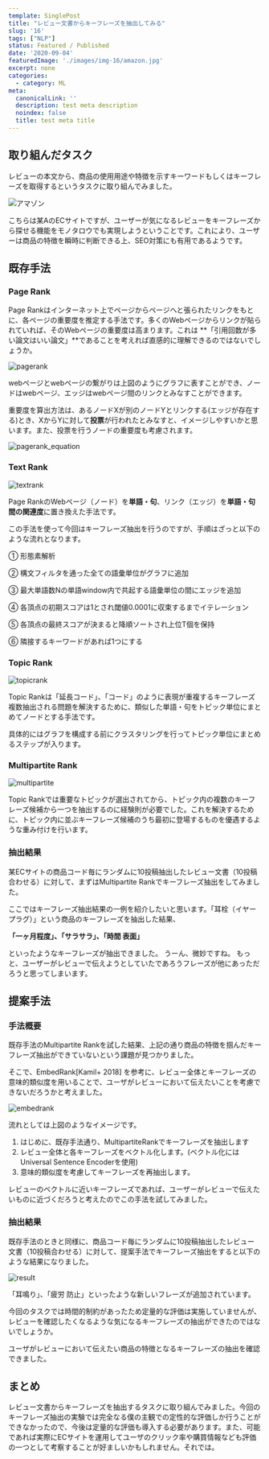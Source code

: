```yaml
---
template: SinglePost
title: "レビュー文書からキーフレーズを抽出してみる"
slug: '16'
tags: ["NLP"]
status: Featured / Published
date: '2020-09-04'
featuredImage: './images/img-16/amazon.jpg'
excerpt: none
categories:
  - category: ML
meta:
  canonicalLink: ''
  description: test meta description
  noindex: false
  title: test meta title
---
```


## 取り組んだタスク
レビューの本文から、商品の使用用途や特徴を示すキーワードもしくはキーフレーズを取得するというタスクに取り組んでみました。

![アマゾン](./images/img-16/amazon.jpg)

こちらは某AのECサイトですが、ユーザーが気になるレビューをキーフレーズから探せる機能をモノタロウでも実現しようということです。これにより、ユーザーは商品の特徴を瞬時に判断できる上、SEO対策にも有用であるようです。

## 既存手法
### Page Rank
Page Rankはインターネット上でページからページへと張られたリンクをもとに、各ページの重要度を推定する手法です。多くのWebページからリンクが貼られていれば、そのWebページの重要度は高まります。これは **「引用回数が多い論文はいい論文」**であることを考えれば直感的に理解できるのではないでしょうか。

![pagerank](./images/img-16/pagerank.jpg)

webページとwebページの繋がりは上図のようにグラフに表すことができ、ノードはwebページ、エッジはwebページ間のリンクとみなすことができます。

重要度を算出方法は、あるノードXが別のノードYとリンクする(エッジが存在する)とき、XからYに対して**投票**が行われたとみなすと、イメージしやすいかと思います。また、投票を行うノードの重要度も考慮されます。

![pagerank_equation](./images/img-16/pagerank_equation.jpg)


### Text Rank
![textrank](./images/img-16/textrank.jpg)

Page RankのWebページ（ノード）を**単語・句**、リンク（エッジ）を**単語・句間の関連度**に置き換えた手法です。

この手法を使って今回はキーフレーズ抽出を行うのですが、手順はざっと以下のような流れとなります。

① 形態素解析

② 構文フィルタを通った全ての語彙単位がグラフに追加

③ 最大単語数Nの単語window内で共起する語彙単位の間にエッジを追加

④ 各頂点の初期スコアは1とされ閾値0.0001に収束するまでイテレーション

⑤ 各頂点の最終スコアが決まると降順ソートされ上位T個を保持

⑥ 隣接するキーワードがあれば1つにする

### Topic Rank
![topicrank](./images/img-16/topicrank.jpg)

Topic Rankは「延長コード」、「コード」のように表現が重複するキーフレーズ複数抽出される問題を解決するために、類似した単語・句をトピック単位にまとめてノードとする手法です。

具体的にはグラフを構成する前にクラスタリングを行ってトピック単位にまとめるステップが入ります。

### Multipartite Rank
![multipartite](./images/img-16/multipartite.jpg)

Topic Rankでは重要なトピックが選出されてから、トピック内の複数のキーフレーズ候補から一つを抽出するのに経験則が必要でした。これを解決するために、トピック内に並ぶキーフレーズ候補のうち最初に登場するものを優遇するような重み付けを行います。
### 抽出結果
某ECサイトの商品コード毎にランダムに10投稿抽出したレビュー文書（10投稿合わせる）に対して、まずはMultipartite Rankでキーフレーズ抽出をしてみました。

ここではキーフレーズ抽出結果の一例を紹介したいと思います。「耳栓（イヤープラグ）」という商品のキーフレーズを抽出した結果、

**「一ヶ月程度」、「サラサラ」、「時間 表面」**

といったようなキーフレーズが抽出できました。
うーん、微妙ですね。
もっと、ユーザーがレビューで伝えようとしていたであろうフレーズが他にあっただろうと思ってしまいます。

## 提案手法
### 手法概要
既存手法のMultipartite Rankを試した結果、上記の通り商品の特徴を掴んだキーフレーズ抽出ができていないという課題が見つかりました。

そこで、EmbedRank[Kamil+ 2018] を参考に、レビュー全体とキーフレーズの意味的類似度を用いることで、ユーザがレビューにおいて伝えたいことを考慮できないだろうかと考えました。

![embedrank](./images/img-16/embedrank.jpg)

流れとしては上図のようなイメージです。

1. はじめに、既存手法通り、MultipartiteRankでキーフレーズを抽出します
2. レビュー全体と各キーフレーズをベクトル化します。(ベクトル化にはUniversal Sentence Encoderを使用)
3. 意味的類似度を考慮してキーフレーズを再抽出します。

レビューのベクトルに近いキーフレーズであれば、ユーザーがレビューで伝えたいものに近づくだろうと考えたのでこの手法を試してみました。
### 抽出結果
既存手法のときと同様に、商品コード毎にランダムに10投稿抽出したレビュー文書（10投稿合わせる）に対して、提案手法でキーフレーズ抽出をすると以下のような結果になりました。

![result](./images/img-16/result.jpg)

「耳鳴り」、「疲労 防止」といったような新しいフレーズが追加されています。

今回のタスクでは時間的制約があったため定量的な評価は実施していませんが、レビューを確認したくなるような気になるキーフレーズの抽出ができたのではないでしょうか。

ユーザがレビューにおいて伝えたい商品の特徴となるキーフレーズの抽出を確認できました。

## まとめ
レビュー文書からキーフレーズを抽出するタスクに取り組んでみました。今回のキーフレーズ抽出の実験では完全なる僕の主観での定性的な評価しか行うことができなかったので、今後は定量的な評価も導入する必要があります。また、可能であれば実際にECサイトを運用してユーザのクリック率や購買情報なども評価の一つとして考察することが好ましいかもしれません。それでは。

